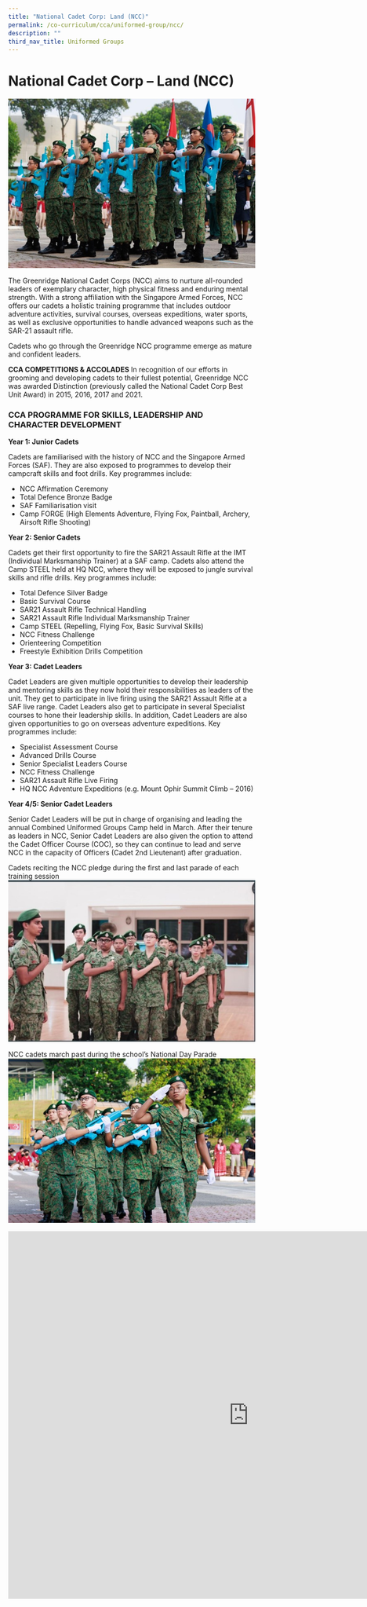 ```yaml
---
title: "National Cadet Corp: Land (NCC)"
permalink: /co-curriculum/cca/uniformed-group/ncc/
description: ""
third_nav_title: Uniformed Groups
---
```

# **National Cadet Corp – Land (NCC)**

![](/images/NCC1.jpg)

The Greenridge National Cadet Corps (NCC) aims to nurture all-rounded leaders of exemplary character, high physical fitness and enduring mental strength. With a strong affiliation with the Singapore Armed Forces, NCC offers our cadets a holistic training programme that includes outdoor adventure activities, survival courses, overseas expeditions, water sports, as well as exclusive opportunities to handle advanced weapons such as the SAR-21 assault rifle. 

Cadets who go through the Greenridge NCC programme emerge as mature and confident leaders.

**CCA COMPETITIONS &amp; ACCOLADES**
In recognition of our efforts in grooming and developing cadets to their fullest potential, Greenridge NCC was awarded Distinction (previously called  the National Cadet Corp Best Unit Award) in 2015, 2016, 2017 and 2021.

### CCA PROGRAMME FOR SKILLS, LEADERSHIP AND CHARACTER DEVELOPMENT

**Year 1: Junior Cadets**

Cadets are familiarised with the history of NCC and the Singapore Armed Forces (SAF). They are also exposed to programmes to develop their campcraft skills and foot drills. Key programmes include:

* NCC Affirmation Ceremony   
* Total Defence Bronze Badge   
* SAF Familiarisation visit   
* Camp FORGE (High Elements Adventure, Flying Fox, Paintball, Archery, Airsoft Rifle Shooting)   

**Year 2: Senior Cadets**

Cadets get their first opportunity to fire the SAR21 Assault Rifle at the IMT (Individual Marksmanship Trainer) at a SAF camp. Cadets also attend the Camp STEEL held at HQ NCC, where they will be exposed to jungle survival skills and rifle drills. Key programmes include:

* Total Defence Silver Badge    
* Basic Survival Course    
* SAR21 Assault Rifle Technical Handling    
* SAR21 Assault Rifle Individual Marksmanship Trainer    
* Camp STEEL (Repelling, Flying Fox, Basic Survival Skills)    
* NCC Fitness Challenge    
* Orienteering Competition    
* Freestyle Exhibition Drills Competition


**Year 3: Cadet Leaders**

Cadet Leaders are given multiple opportunities to develop their leadership and mentoring skills as they now hold their responsibilities as leaders of the unit. They get to participate in live firing using the SAR21 Assault Rifle at a SAF live range. Cadet Leaders also get to participate in several Specialist courses to hone their leadership skills. In addition, Cadet Leaders are also given opportunities to go on overseas adventure expeditions.  Key programmes include:

* Specialist Assessment Course    
* Advanced Drills Course    
* Senior Specialist Leaders Course    
* NCC Fitness Challenge   
* SAR21 Assault Rifle Live Firing   
* HQ NCC Adventure Expeditions (e.g. Mount Ophir Summit Climb – 2016)

**Year 4/5: Senior Cadet Leaders**

Senior Cadet Leaders will be put in charge of organising and leading the annual Combined Uniformed Groups Camp held in March. After their tenure as leaders in NCC, Senior Cadet Leaders are also given the option to attend the Cadet Officer Course (COC), so they can continue to lead and serve NCC in the capacity of Officers (Cadet 2nd Lieutenant) after graduation.

Cadets reciting the NCC pledge during the first and last parade of each training session
![](/images/NCC2.jpg)

NCC cadets march past during the school’s National Day Parade
![](/images/NCC3.jpg)


<iframe src="https://docs.google.com/presentation/d/e/2PACX-1vTWULOLQ10QbF1yIHzMlu22gLHMMSj6IxwyF8zVMPr2RDmgHa8fWRU9ccrMhneq-5fjgi9acW19dNtZ/embed?start=false&amp;loop=false&amp;delayms=3000" frameborder="0" width="980" height="749" allowfullscreen="true"></iframe>